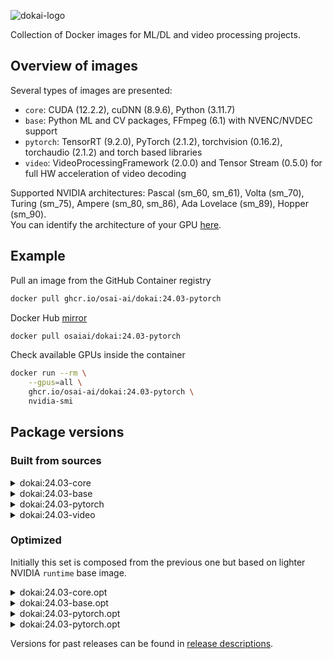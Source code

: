 ![dokai-logo](https://raw.githubusercontent.com/osai-ai/dokai/master/pics/dokai-logo.png)

Collection of Docker images for ML/DL and video processing projects.

## Overview of images

Several types of images are presented:

* `core`: CUDA (12.2.2), cuDNN (8.9.6), Python (3.11.7)
* `base`: Python ML and CV packages, FFmpeg (6.1) with NVENC/NVDEC support
* `pytorch`: TensorRT (9.2.0), PyTorch (2.1.2), torchvision (0.16.2), torchaudio (2.1.2) and torch based libraries
* `video`: VideoProcessingFramework (2.0.0) and Tensor Stream (0.5.0) for full HW acceleration of video decoding 

Supported NVIDIA architectures: Pascal (sm_60, sm_61), Volta (sm_70), Turing (sm_75), Ampere (sm_80, sm_86), Ada Lovelace (sm_89), Hopper (sm_90).  
You can identify the architecture of your GPU [here](https://arnon.dk/matching-sm-architectures-arch-and-gencode-for-various-nvidia-cards/).

## Example

Pull an image from the GitHub Container registry
```bash
docker pull ghcr.io/osai-ai/dokai:24.03-pytorch
```

Docker Hub [mirror](https://hub.docker.com/r/osaiai/dokai/tags)
```bash
docker pull osaiai/dokai:24.03-pytorch
```

Check available GPUs inside the container
```bash
docker run --rm \
    --gpus=all \
    ghcr.io/osai-ai/dokai:24.03-pytorch \
    nvidia-smi
```

## Package versions

### Built from sources

<details><summary>dokai:24.03-core</summary>
<p>

[ghcr.io/osai-ai/dokai:24.03-core](https://github.com/osai-ai/dokai/pkgs/container/dokai/160087553?tag=24.03-core)

Image based on `nvidia/cuda:12.2.2-cudnn8-devel-ubuntu22.04` which includes:

- Ubuntu 22.04 Operational System;
- CUDA (12.2.2);
- cuDNN (8.9.6);
- NVCC;
- etc..

On top of that packages are installed, here's a brief description and purpose of each:

**Python (3.11.8):**
- **python3.11** is a programming language used for scripting and software development.
- **python3.11-dev** contains header files and development tools for building Python extensions.
- **python3.11-distutils** contains utilities for distributing and installing Python packages.
- **python3.11-tk** contains Tkinter, a GUI toolkit for Python.

**Builders, configurators and compilers:**
- **build-essential** package contains essential tools required for building software on Ubuntu, including compilers (gcc, g++, etc.) and build-related tools.
- **Yasm and nasm** are assemblers used for compiling assembly language code into machine-readable format, commonly used in building software.
- **Ninja** is a small build system that is fast and efficient, used as an alternative to GNU Make in some projects.
- **cmake** is a cross-platform build system generator used to control the software compilation process using simple platform-independent configuration files.
- **pkgconf** is a package configuration system used to help locate and configure libraries needed for building software.
- **gfortran** is a GNU Fortran compiler used for compiling Fortran code.
- **autoconf and libtool** are tools for generating configure scripts and managing software builds on various platforms.

**Utilities:**
- **nano, vim, tmux** are text editors and terminal multiplexers used for editing files and managing terminal sessions.
- **unzip** is a utility used to decompress ZIP archives, commonly used for extracting files from compressed archives.
- **git** is a distributed version control system used for tracking changes in source code during software development.
- **wget, curl** are command-line tools used for downloading files from the internet, commonly used in scripts and automation tasks.
- **htop and nvtop** are interactive system monitoring tools used for displaying system resource usage.
- **sysstat** collects and reports system performance statistics, including CPU, memory, and disk usage.

**Libraries:**
- **libsm6, libxext6, libxrender1, libgl1-mesa-glx** libraries for X Window System used for rendering graphics and managing graphical applications.
- **libtcmalloc-minimal4** is a memory allocation library, providing optimized memory management functions.
- **libx264-dev** is a library for encoding H.264 video streams.
- **libsndfile1** is a library for reading and writing audio files.
- **libssl-dev** is a development package for OpenSSL, providing cryptographic functions.
- **libpng-dev and libjpeg-dev** are development libraries for handling PNG and JPEG image formats, respectively.
- **libmp3lame-dev** is a development library for encoding and decoding MP3 audio files.
- **liblapack-dev** is a library for numerical linear algebra functions.
- **libopenblas-dev** is an optimized BLAS (Basic Linear Algebra Subprograms) library.

</p>
</details>

<details><summary>dokai:24.03-base</summary>
<p>

[ghcr.io/osai-ai/dokai:24.03-base](https://github.com/osai-ai/dokai/pkgs/container/dokai/160090648?tag=24.03-base)

Image based on `ghcr.io/osai-ai/dokai:24.03-core`:

Additionally, installed:

- FFmpeg (n6.1)
- nv-codec-headers (n12.1.14.0)
- python packages:
  - packaging==23.2
  - numpy==1.26.2
  - opencv-python==4.8.1.78
  - sympy==1.12
  - scipy==1.11.4
  - matplotlib==3.8.2
  - pandas==2.1.4
  - scikit-learn==1.3.2
  - scikit-image==0.22.0
  - Pillow==10.1.0   
  - av==11.0.0   
  - librosa==0.10.1   
  - albumentations==1.3.1   
  - pyzmq==25.1.2   
  - Cython==3.0.6   
  - numba==0.58.1   
  - requests==2.31.0   
  - psutil==5.9.7   
  - pydantic==2.5.2   
  - PyYAML==6.0.1   
  - notebook==7.0.6   
  - ipywidgets==8.1.1   
  - tqdm==4.66.1   
  - pytest==7.4.3   
  - pytest-cov==4.1.0   
  - mypy==1.7.1   
  - flake8==6.1.0   
  - pre-commit==3.6.0  

</p>
</details>

<details><summary>dokai:24.03-pytorch</summary>
<p>

[ghcr.io/osai-ai/dokai:24.03-pytorch](https://github.com/osai-ai/dokai/pkgs/container/dokai/160107248?tag=24.03-pytorch)

Image based on `dokai:24.03-base`.

Additionally, installed:

- TensorRT (9.2.0)
- MAGMA (2.7.1)
- torch-related packages:
  - torch==2.1.2 (source, v2.1.2)  
  - torchvision==0.16.2 (source, v0.16.2)  
  - torchaudio==2.1.2 (source, v2.1.2)  
  - triton==2.1.0   
  - cupy-cuda12x==12.3.0   
  - pytorch-ignite==0.4.13   
  - pytorch-argus==1.0.0   
  - kornia==0.7.0   
  - timm==0.9.12   
  - onnx==1.15.0   
  - onnxruntime==1.16.3   
  - onnxsim==0.4.35  

</p>
</details>

<details><summary>dokai:24.03-video</summary>
<p>

[ghcr.io/osai-ai/dokai:24.03-video](https://github.com/osai-ai/dokai/pkgs/container/dokai/160107462?tag=24.03-video)

Image based on `dokai:24.03-pytorch`.

Additionally, installed:

- VideoProcessingFramework==2.0.0 (source, v2.0.0)  
- tensor-stream==0.5.0 (source, 0.5.0)

</p>
</details>

### Optimized

Initially this set is composed from the previous one but based on lighter NVIDIA `runtime` base image.  

<details><summary>dokai:24.03-core.opt</summary>
<p>

Image based on `nvidia/cuda:12.2.2-cudnn8-runtime-ubuntu22.04` and includes the same
additionally installed packages as `dokai:24.03-core`.

</p>
</details>


<details><summary>dokai:24.03-base.opt</summary>
<p>

Image based on `dokai:24.03-core.opt`  and includes the same
additionally installed packages as `dokai:24.03-base`.

</p>
</details>


<details><summary>dokai:24.03-pytorch.opt</summary>
<p>

Image based on `dokai:24.03-base.opt`  and includes the same
additionally installed packages as `dokai:24.03-pytorch`.

</p>
</details>


<details><summary>dokai:24.03-pytorch.opt</summary>
<p>

Image based on `dokai:24.03-pytorch.opt`  and includes the same
additionally installed packages as `dokai:24.03-video`.

</p>
</details>

Versions for past releases can be found in [release descriptions](https://github.com/osai-ai/dokai/releases).
